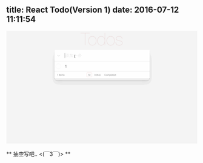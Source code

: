 title: React Todo(Version 1)
date: 2016-07-12 11:11:54
---

![](https://raw.githubusercontent.com/haner199401/haner199401.github.io/blog-source/images/react-todo-demo.gif)

<!--more-->

** 抽空写吧.. <(￣3￣)> **
